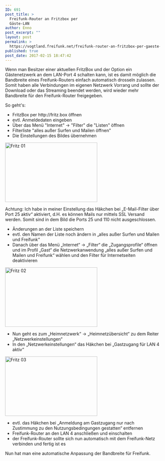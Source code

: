 ```yaml
---
ID: 691
post_title: >
  Freifunk-Router an Fritzbox per
  Gäste-LAN
author: Enno
post_excerpt: ""
layout: post
permalink: >
  https://vogtland.freifunk.net/freifunk-router-an-fritzbox-per-gaeste-lan/
published: true
post_date: 2017-02-15 18:47:42
---
```

<div id="pl-691"  class="panel-layout" ><div id="pg-691-0"  class="panel-grid panel-no-style" ><div id="pgc-691-0-0"  class="panel-grid-cell"  data-weight="1" ><div id="panel-691-0-0-0" class="so-panel widget widget_sow-editor panel-first-child" data-index="0" data-style="{&quot;background_display&quot;:&quot;tile&quot;}" ><div class="so-widget-sow-editor so-widget-sow-editor-base">
<div class="siteorigin-widget-tinymce textwidget">
	<p>Wenn man Besitzer einer aktuellen FritzBox und der Option ein Gästenetzwerk an dem LAN-Port 4 schalten kann, ist es damit möglich die Bandbreite eines Freifunk-Routers einfach automatisch drosseln zulassen. Somit haben alle Verbindungen im eigenen Netzwerk Vorrang und sollte der Download oder das Streaming beendet werden, wird wieder mehr Bandbreite für den Freifunk-Router freigegeben.</p><p>So geht's:</p><ul><li>FritzBox per http://fritz.box öffnen</li><li>evtl. Anmeldedaten eingeben</li><li>Über das Menü "Internet" -&gt; "Filter" die "Listen" öffnen</li><li>Filterliste "alles außer Surfen und Mailen öffnen"</li><li>Die Einstellungen des Bildes übernehmen</li></ul></div>
</div></div><div id="panel-691-0-0-1" class="so-panel widget widget_sow-image" data-index="1" data-style="{&quot;class&quot;:&quot;lightbox&quot;,&quot;background_image_attachment&quot;:false,&quot;background_display&quot;:&quot;tile&quot;}" ><div class="lightbox panel-widget-style panel-widget-style-for-691-0-0-1" ><div class="so-widget-sow-image so-widget-sow-image-default-813df796d9b1">

<div class="sow-image-container">
	<img src="https://vogtland.freifunk.net/wordpress/wp-content/uploads/2017/09/Fritz-01-300x193.png" width="300" height="193" srcset="https://vogtland.freifunk.net/wordpress/wp-content/uploads/2017/09/Fritz-01-300x193.png 300w, https://vogtland.freifunk.net/wordpress/wp-content/uploads/2017/09/Fritz-01-768x495.png 768w, https://vogtland.freifunk.net/wordpress/wp-content/uploads/2017/09/Fritz-01-1024x660.png 1024w" sizes="(max-width: 300px) 100vw, 300px" title="Fritz 01" 		class="so-widget-image"/>
</div>

</div></div></div><div id="panel-691-0-0-2" class="so-panel widget widget_sow-editor" data-index="2" data-style="{&quot;background_display&quot;:&quot;tile&quot;}" ><div class="so-widget-sow-editor so-widget-sow-editor-base">
<div class="siteorigin-widget-tinymce textwidget">
	<p><span class="s2">Achtung: Ich habe in meiner Einstellung das Häkchen bei „E-Mail-Filter über Port 25 aktiv“ aktiviert, d.H. es können Mails nur mittels SSL Versand werden. Somit sind in dem Bild die Ports 25 und 110 nicht ausgeschlossen.</span></p><ul class="ol1"><li class="li1"><span class="s2">Änderungen an der Liste speichern</span></li><li class="li1"><span class="s2">evtl. den Namen der Liste noch ändern in „alles außer Surfen und Mailen und Freifunk“</span></li><li class="li1"><span class="s2">Danach über das Menü „Internet“ -&gt; „Filter“ die „Zugangsprofile“ öffnen und im Profil „Gast“ die Netzwerkanwendung „alles außer Surfen und Mailen und Freifunk“ wählen und den Filter für Internetseiten deaktivieren</span></li></ul></div>
</div></div><div id="panel-691-0-0-3" class="so-panel widget widget_sow-image" data-index="3" data-style="{&quot;background_image_attachment&quot;:false,&quot;background_display&quot;:&quot;tile&quot;}" ><div class="so-widget-sow-image so-widget-sow-image-default-813df796d9b1">

<div class="sow-image-container">
	<img src="https://vogtland.freifunk.net/wordpress/wp-content/uploads/2017/09/Fritz-02-300x193.png" width="300" height="193" srcset="https://vogtland.freifunk.net/wordpress/wp-content/uploads/2017/09/Fritz-02-300x193.png 300w, https://vogtland.freifunk.net/wordpress/wp-content/uploads/2017/09/Fritz-02-768x495.png 768w, https://vogtland.freifunk.net/wordpress/wp-content/uploads/2017/09/Fritz-02-1024x660.png 1024w" sizes="(max-width: 300px) 100vw, 300px" title="Fritz 02" 		class="so-widget-image"/>
</div>

</div></div><div id="panel-691-0-0-4" class="so-panel widget widget_sow-editor" data-index="4" data-style="{&quot;background_display&quot;:&quot;tile&quot;}" ><div class="so-widget-sow-editor so-widget-sow-editor-base">
<div class="siteorigin-widget-tinymce textwidget">
	<ul class="ol1"><li class="li1"><span class="s2">Nun geht es zum „Heimnetzwerk“ -&gt; „Heimnetzübersicht“ zu dem Reiter „Netzwerkeinstellungen“</span></li><li class="li1"><span class="s2">In den „Netzwerkeinstellungen“ das Häkchen bei „Gastzugang für LAN 4 aktiv“</span></li></ul></div>
</div></div><div id="panel-691-0-0-5" class="so-panel widget widget_sow-image" data-index="5" data-style="{&quot;background_image_attachment&quot;:false,&quot;background_display&quot;:&quot;tile&quot;}" ><div class="so-widget-sow-image so-widget-sow-image-default-813df796d9b1">

<div class="sow-image-container">
	<img src="https://vogtland.freifunk.net/wordpress/wp-content/uploads/2017/09/Fritz-04-300x193.png" width="300" height="193" srcset="https://vogtland.freifunk.net/wordpress/wp-content/uploads/2017/09/Fritz-04-300x193.png 300w, https://vogtland.freifunk.net/wordpress/wp-content/uploads/2017/09/Fritz-04-768x495.png 768w, https://vogtland.freifunk.net/wordpress/wp-content/uploads/2017/09/Fritz-04-1024x660.png 1024w" sizes="(max-width: 300px) 100vw, 300px" title="Fritz 03" 		class="so-widget-image"/>
</div>

</div></div><div id="panel-691-0-0-6" class="so-panel widget widget_sow-editor panel-last-child" data-index="6" data-style="{&quot;background_display&quot;:&quot;tile&quot;}" ><div class="so-widget-sow-editor so-widget-sow-editor-base">
<div class="siteorigin-widget-tinymce textwidget">
	<ul class="ol1"><li class="li1"><span class="s2">evtl. das Häkchen bei „Anmeldung am Gastzugang nur nach Zustimmung zu den Nutzungsbedingungen gestatten“ entfernen</span></li><li class="li1"><span class="s2">Freifunk-Router an den LAN 4 anschließen und einschalten</span></li><li class="li1"><span class="s2">der Freifunk-Router sollte sich nun automatisch mit dem Freifunk-Netz verbinden und fertig ist es</span></li></ul><p class="p1"><span class="s2">Nun hat man eine automatische Anpassung der Bandbreite für Freifunk.</span></p></div>
</div></div></div></div></div>